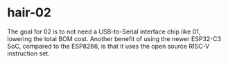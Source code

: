 # hair-02

The goal for 02 is to not need a USB-to-Serial interface chip like 01, lowering the total BOM cost. Another benefit of using the newer ESP32-C3 SoC, compared to the ESP8266, is that it uses the open source RISC-V instruction set.